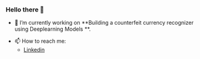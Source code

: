 ### Hello there 👋

- 🔭 I’m currently working on **Building a counterfeit currency recognizer using Deeplearning Models **.
<!-- - 🌱 I’m currently learning **Machine Learning Algorithms**.-->
- 📫 How to reach me:
  - [Linkedin](https://www.linkedin.com/in/saikamesh/ 'SaiKamesh')

<!--
**Saikamesh/Saikamesh** is a ✨ _special_ ✨ repository because its `README.md` (this file) appears on your GitHub profile.

Here are some ideas to get you started:

- 🔭 I’m currently working on ...
- 🌱 I’m currently learning ...
- 👯 I’m looking to collaborate on ...
- 🤔 I’m looking for help with ...
- 💬 Ask me about ...
- 📫 How to reach me: ...
- 😄 Pronouns: ...
- ⚡ Fun fact: ...
  -->
